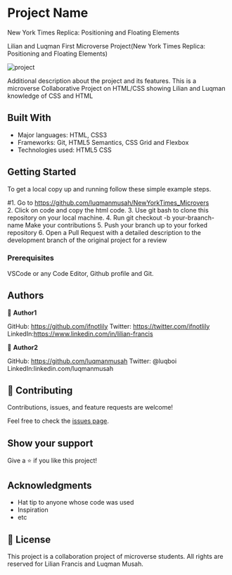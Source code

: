 # Project Name
New York Times Replica: Positioning and Floating Elements


Lilian and Luqman First Microverse Project(New York Times Replica: Positioning and Floating Elements)

![project](https://user-images.githubusercontent.com/22328716/104506014-af786080-55dc-11eb-8136-541974899274.png)

Additional description about the project and its features.
This is a microverse Collaborative Project on HTML/CSS showing Lilian and Luqman knowledge of CSS and HTML



## Built With
- Major languages:    HTML, CSS3
- Frameworks:         Git, HTML5 Semantics, CSS Grid and Flexbox
- Technologies used:  HTML5 CSS


## Getting Started


To get a local copy up and running follow these simple example steps.

#1. Go to https://github.com/luqmanmusah/NewYorkTimes_Microvers  
2. Click on code and copy the html code. 
3. Use git bash to clone this repository on your local machine. 
4. Run git checkout -b your-braanch-name Make your contributions 
5. Push your branch up to your forked repository 
6. Open a Pull Request with a detailed description to the development branch of the original project for a review



### Prerequisites 
VSCode or any Code Editor, Github profile and Git.

## Authors

👤 **Author1**


GitHub: https://github.com/ifnotlily
Twitter: https://twitter.com/ifnotlily
LinkedIn:https://www.linkedin.com/in/lilian-francis


👤 **Author2**


GitHub: https://github.com/luqmanmusah
Twitter: @luqboi
LinkedIn:linkedin.com/luqmanmusah


## 🤝 Contributing

Contributions, issues, and feature requests are welcome!


Feel free to check the [issues page](issues/).


## Show your support

Give a ⭐️ if you like this project!

## Acknowledgments

- Hat tip to anyone whose code was used
- Inspiration
- etc

## 📝 License 

This project is a collaboration project of microverse students. All rights are reserved for Lilian Francis and Luqman Musah.
